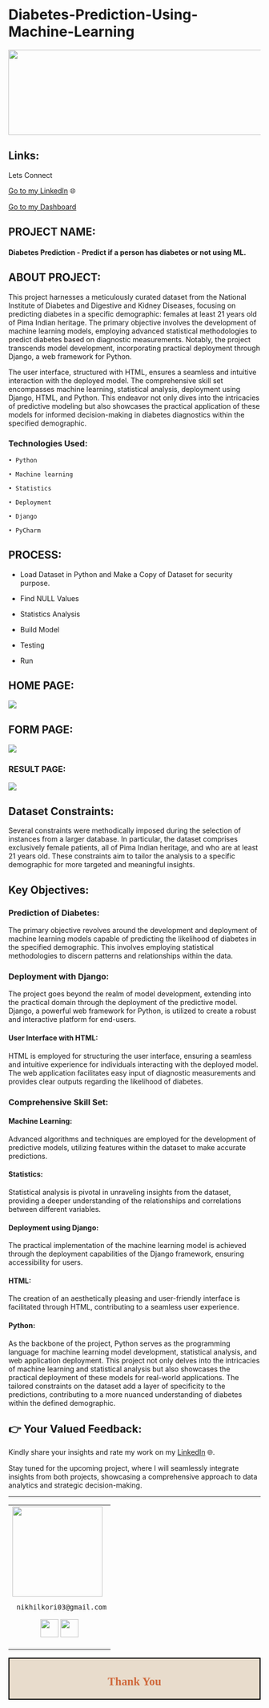 # Diabetes-Prediction-Using-Machine-Learning

<p align="center">
  <img width="700" height="170" src="https://github.com/Nikhilkori03/Diabetes-Prediction/blob/main/maxresdefault.jpg?raw=true">
</p>

## Links:
Lets Connect 

[Go to my LinkedIn](https://www.linkedin.com/in/nikhil-kori-31664a2a3/) 🌐

[Go to my Dashboard](https://www.novypro.com/project/sales-analysis-dashboard-50)

## PROJECT NAME:

#### Diabetes Prediction - Predict if a person has diabetes or not using ML.

## ABOUT PROJECT:

This project harnesses a meticulously curated dataset from the National Institute of Diabetes and Digestive and Kidney Diseases, focusing on predicting diabetes in a specific demographic: females at least 21 years old of Pima Indian heritage. The primary objective involves the development of machine learning models, employing advanced statistical methodologies to predict diabetes based on diagnostic measurements. Notably, the project transcends model development, incorporating practical deployment through Django, a web framework for Python. 

The user interface, structured with HTML, ensures a seamless and intuitive interaction with the deployed model. The comprehensive skill set encompasses machine learning, statistical analysis, deployment using Django, HTML, and Python. This endeavor not only dives into the intricacies of predictive modeling but also showcases the practical application of these models for informed decision-making in diabetes diagnostics within the specified demographic.


### Technologies Used:

    • Python 

    • Machine learning

    • Statistics 
    
    • Deployment 

    • Django

    • PyCharm 
    

## PROCESS:

   - Load Dataset in Python and Make a Copy of Dataset for security purpose.

   - Find NULL Values

   - Statistics Analysis

   - Build Model

   - Testing

   - Run 

## HOME PAGE:

![](https://github.com/Nikhilkori03/Diabetes-Prediction/blob/main/HOME%20PAGE.png?raw=true)

## FORM PAGE:

![](https://github.com/Nikhilkori03/Diabetes-Prediction/blob/main/FORM.png?raw=true)

### RESULT PAGE:

![](https://github.com/Nikhilkori03/Diabetes-Prediction/blob/main/Result.png?raw=true)

## Dataset Constraints:
Several constraints were methodically imposed during the selection of instances from a larger database. In particular, the dataset comprises exclusively female patients, all of Pima Indian heritage, and who are at least 21 years old. These constraints aim to tailor the analysis to a specific demographic for more targeted and meaningful insights.

## Key Objectives:

### Prediction of Diabetes:
The primary objective revolves around the development and deployment of machine learning models capable of predicting the likelihood of diabetes in the specified demographic. This involves employing statistical methodologies to discern patterns and relationships within the data.

### Deployment with Django:
The project goes beyond the realm of model development, extending into the practical domain through the deployment of the predictive model. Django, a powerful web framework for Python, is utilized to create a robust and interactive platform for end-users.

#### User Interface with HTML: 
HTML is employed for structuring the user interface, ensuring a seamless and intuitive experience for individuals interacting with the deployed model. The web application facilitates easy input of diagnostic measurements and provides clear outputs regarding the likelihood of diabetes.

### Comprehensive Skill Set:

#### Machine Learning: 
Advanced algorithms and techniques are employed for the development of predictive models, utilizing features within the dataset to make accurate predictions.
#### Statistics: 
Statistical analysis is pivotal in unraveling insights from the dataset, providing a deeper understanding of the relationships and correlations between different variables.
#### Deployment using Django: 
The practical implementation of the machine learning model is achieved through the deployment capabilities of the Django framework, ensuring accessibility for users.
#### HTML: 
The creation of an aesthetically pleasing and user-friendly interface is facilitated through HTML, contributing to a seamless user experience.
#### Python: 
As the backbone of the project, Python serves as the programming language for machine learning model development, statistical analysis, and web application deployment.
This project not only delves into the intricacies of machine learning and statistical analysis but also showcases the practical deployment of these models for real-world applications. The tailored constraints on the dataset add a layer of specificity to the predictions, contributing to a more nuanced understanding of diabetes within the defined demographic.

## 👉 Your Valued Feedback:
Kindly share your insights and rate my work on my [LinkedIn](https://www.linkedin.com/in/nikhil-kori-31664a2a3/) 🌐.

Stay tuned for the upcoming project, where I will seamlessly integrate insights from both projects, showcasing a comprehensive approach to data analytics and strategic decision-making.


___



<table>
<tr>
<td>
     <img src="https://avatars.githubusercontent.com/u/152955475?s=400&u=a4c92fe2b757b82173b9469b771153177034a7ab&v=4" width="180"/>
     
     nikhilkori03@gmail.com

<p align="center">
<a href = "https://github.com/Nikhilkori03"><img src = "http://www.iconninja.com/files/241/825/211/round-collaboration-social-github-code-circle-network-icon.svg" width="36" height = "36"/></a>
<a href = "https://www.linkedin.com/in/nikhil-kori-31664a2a3//"><img src = "http://www.iconninja.com/files/863/607/751/network-linkedin-social-connection-circular-circle-media-icon.svg" width="36" height="36"/></a>
</p>
</td>
</tr> 
  </table>

<div style="display:fill;
            border-radius: false;
            border-style: solid;
            border-color:#000000;
            border-style: false;
            border-width: 2px;
            color:#CF673A;
            font-size:15px;
            font-family: Georgia;
            background-color:#E8DCCC;
            text-align:center;
            letter-spacing:0.1px;
            padding: 0.1em;">

## Thank You

